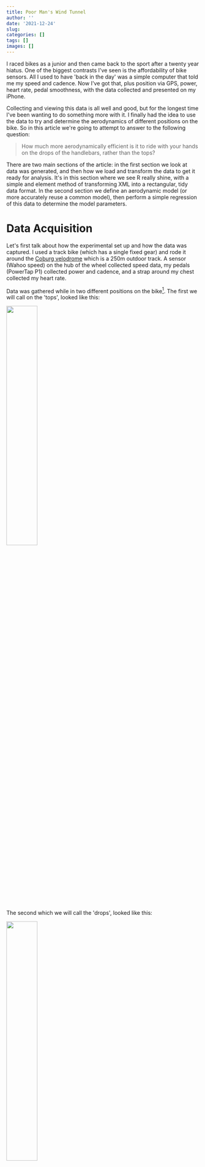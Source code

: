 ```yaml
---
title: Poor Man's Wind Tunnel
author: ''
date: '2021-12-24'
slug: 
categories: []
tags: []
images: []
---
```




I raced bikes as a junior and then came back to the sport after a twenty year hiatus. One of the biggest contrasts I've seen is the affordability of bike sensors. All I used to have 'back in the day' was a simple computer that told me my speed and cadence. Now I've got that, plus position via GPS, power, heart rate, pedal smoothness, with the data collected and presented on  my iPhone.

Collecting and viewing this data is all well and good, but for the longest time I've been wanting to do something more with it. I finally had the idea to use the data to try and determine the aerodynamics of different positions on the bike. So in this article we're going to attempt to answer to the following question:

> How much more aerodynamically efficient is it to ride with your hands on the drops of the handlebars, rather than the tops?

There are two main sections of the article: in the first section we look at data was generated, and then how we load and transform the data to get it ready for analysis. It's in this section where we see R really shine, with a simple and element method of transforming XML into a rectangular, tidy data format. In the second section we define an aerodynamic model (or more accurately reuse a common model), then perform a simple regression of this data to determine the model parameters. 

# Data Acquisition

Let's first talk about how the experimental set up and how the data was captured. I used a track bike (which has a single fixed gear) and rode it around the [Coburg velodrome](https://www.google.com/maps/@-37.7297305,144.9553304,147m/data=!3m1!1e3) which is a 250m outdoor track. A sensor (Wahoo speed) on the hub of the wheel collected speed data, my pedals (PowerTap P1) collected power and cadence, and a strap around my chest collected my heart rate.

Data was gathered while in two different positions on the bike[^1]. The first we will call on the 'tops', looked like this:
[^1]: Images courtesy of [bikegremlin.com](http://bikegremlin.com)

<img src="tops.jpg" style="width:40%;height:40%;" style="display: block; margin: auto;" />

The second which we will call the 'drops', looked like this:

<img src="drops.jpg" style="width:40%;height:40%;" style="display: block; margin: auto;" />

For each position the pace was slowly increasing from 10km/h to to 50km/h, in 8-10km/h increments. For each increment level, the pace was held as close as possible to constant for two laps, increasing to three laps for higher speeds in order to get enough samples.

There are two main external elements which affect our data generation process: wind, and the fact that the Coburg velodrome is not completely flat. However because we are moving around and oval, some noise will be added but none of the data should be biased. This noise will simply increase our uncertainty about our model's parameters.

# Transforming the Data

The data is downloaded in TCX (Training Center XML) format. While good for us that it's in a standard structured format, it's not quite in the rectangular tidy data structure that we need for our analysis. Our first step is to extract and transform it into this format. The XML is structured as a single *activity* with one or more *laps*. Each *lap* has *trackpoints* which contain a timestamp and the other data (speed, power, heartrate, etc) that's been ollected. A trackpoint is taken every one second.

The full file is available [here](cycle_data.tcx), but here's an example of the XML from the root to the a trackpoint. Only one lap and one trackpoint is shown.

```xml
<TrainingCenterDatabase>
    <Activities>
        <Activity>
            <Lap>
                <Track>
                    <Trackpoint>
                        <Time>2022-01-16T00:00:41Z</Time>
                        <DistanceMeters>1.48</DistanceMeters>
                        <HeartRateBpm>
                            <Value>105</Value>
                        </HearthRateBpm>
                        <Cadence>32</Cadence>
                        <Extensions>
                            <TPX>
                                <Speed>3.19</Speed>
                                <Watts>56</Watts>
                            </TPX>
                        </Extensions>
                    </Trackpoint>
                    <!-- Multiple trackpoints (1 second per sample) --> 
                </Track>
            </Lap>
            <!-- Multiple laps (generated manually) -->
        </Activity>
    </Activities>
</TrainingCenterDatabase>
```

In what I think is a great example of the elegance and power of R, the following code takes our TCX file and uses XPath to extract out the fields we need, turning it into a tidy data frame.


```r
cycle_data <-
    read_xml('cycle_data.tcx') %>%
    xml_ns_strip() %>%
    xml_find_all('.//Trackpoint[Extensions]') %>%
    {
        tibble(
            time = xml_find_first(., './Time') %>% xml_text() %>% ymd_hms(),
            speed = xml_find_first(., './Extensions/TPX/Speed') %>% xml_double(),
            power = xml_find_first(., './Extensions/TPX/Watts') %>% xml_integer(),
            bpm = xml_find_first(., './HeartRateBpm/Value') %>% xml_integer(),
            cadence = xml_find_first(., './Cadence') %>% xml_integer(),
            lap = xml_find_num(
                .,
                'count(./parent::Track/parent::Lap/preceding-sibling::Lap)'
            ),
        )
    }

print(cycle_data)
```

```
# A tibble: 1,985 × 6
   time                speed power   bpm cadence   lap
   <dttm>              <dbl> <int> <int>   <int> <dbl>
 1 2022-01-16 00:00:42  3.19    56   105      32     0
 2 2022-01-16 00:00:43  3.28   100   104      34     0
 3 2022-01-16 00:00:44  3.5     75   104      36     0
 4 2022-01-16 00:00:45  3.58    84   105      38     0
 5 2022-01-16 00:00:46  3.78    79   106      40     0
 6 2022-01-16 00:00:47  4.08    83   107      43     0
 7 2022-01-16 00:00:48  4.39   172   108      46     0
 8 2022-01-16 00:00:49  4.58   197   109      47     0
 9 2022-01-16 00:00:50  4.78   213   111      49     0
10 2022-01-16 00:00:51  5      288   113      51     0
# … with 1,975 more rows
```

I think it's worth going through each line:

1. The TCX file is read in as as an *xml_document*
1. The TCX is namespaced, but as we're only working with this file we strip the namespace to make our XPath shorter.
1. Using the `.//Trackpoint[Extensions]` XPath We find all trackpoint nodes that have a child extensions node. We can't just find all of the trackpoints as there seems to be a quirk where the first trackpoint has a timestamp but no other data.
1. We then construct a data frame (a tibble) by finding and extracting the text from our data nodes (speed, power, etc) from each of the trackpoints. The pipe to tibble is enclosed in braces to stop the left-hand side from automatically being placed as the first argument. 
1. To determine which lap the trackpoint is part of we find it's grandparent lap node, and then count how many preceding lap siblings it has. So the first lap has 0 preceding siblings, the second lap has 1, etc.

And that's it! with less than 20 lines of code we've been able to transform our XML into a tidy, rectangular data format ready for visualisation and analysis. Speaking of visualisation, let's take a look at a few different aspects of the data to get a general feel for it. First off is the power output over time with each lap coloured separately. Laps one and three contain the data that we will be using in our model.

<img src="{{< blogdown/postref >}}index_files/figure-html/unnamed-chunk-5-1.png" width="672" />

As the the data was generated on a track bike which has only a single gear, the speed and cadence should have a near perfect linear relationship.

<img src="{{< blogdown/postref >}}index_files/figure-html/unnamed-chunk-6-1.png" width="672" />

We see the linear relationship but note that there is a distribution of speeds across each cadence value. This is likely due to the difference in precision between the cadence and the speed, as cadence is measured as a integer whereas speed is a double with a single decimal point.

Finally, let's take  look at the data we'll be modelling and its relationship. We extract out the second and fourth laps from the data, then create a new *position* factor variable with appropriately named levels. We're also going to remove data where we were accelerating - i.e. the rate of change of the power between trackpoint samples was between -20 and 20 watts. I had to accelerate to move to different speed increments, but our model only relates to points of (relatively) constant speed and so these aren't valid for our model.



```r
cycle_data_cleaned <-
    cycle_data %>% 
    filter(
        lap %in% c(1,3),
        between(speed - lag(speed), -.05, .05)
    ) %>%
    mutate(position = fct_recode(as_factor(lap), "Tops" = "1", "Drops" = "3"))
```

I should note that removing data to fit a model is not generally something that should be done. The difference here is that I was in control of the the data generation (not just data acquisition) process, and I have justified the rationale for the removal of the data. 

We can now view the power output versus the speed of this cleaned data.

<img src="{{< blogdown/postref >}}index_files/figure-html/unnamed-chunk-8-1.png" width="672" />

We see some sort of exponential relationship between speed and power (we'll discuss that in the next section). We can also see the "blobs" of data where I have tried to keep a constant speed, and how keeping that constant speed become more difficult as I went faster. What is not instantly visible is the difference in power output versus speed for each of the different hand positions.

# Defining and Building a Model

Before we build our model in R we first have to define what the model is going to be. We'll be using the going to be using the class drag equation:
y
$$ F_D = \frac{1}{2}\rho C_D A v^2$$
This says that the force of drag through a fluid is proportional to half of the density of the fluid (\\(\rho\\)) times the drag coefficient of my bike/body (\\(C_D\\)) time  is front on cross-sectional area (\\(A\\)) times the square of my is my velocity (\\(v\\)). I'm going to bundle up all coefficients into a single coefficient \\(\beta\\).

$$ \text{Let } \beta = \frac{1}{2} \rho C_D A $$
$$ F_D = \beta v^2 $$
We've got force on our left-hand side, but we need power. Energy is force times distance, and power is energy over time, so we have:

$$ F_D \frac{x}{t} = \beta v^2 \frac{x}{t}$$ 
$$P_D = \beta v^2 \frac{x}{t} $$

As distance over time is simply velocity, we are left with:

$$ P_D = \beta v^3 $$ 
Is this a perfect model? Not at all, but for our purposes it should be reasonable. Don't make me tap the "all models are wrong..." sign!

The model will give us an estimate (with some uncertainty) \\(\beta_{tops}\\) value when I was on the tops of the handlebars, and a \\(\beta_{drops}\\) value when I was in the drops.

We have some prior information that we can be included in the model: it takes zero watts to go zero metres per second. This implies that our model should go through the origin \\((0,0)\\) and we should not include an intercept. I believe that given our strong knowledge of the process that generated the data, removing the intercept is valid.


```r
cycle_data_mdl <-
    cycle_data_cleaned %>% 
    lm(power ~ 0 + position:I(speed^3), data = .) 

tidy(cycle_data_mdl, conf.int = TRUE, conf.level = .80)
```

```
## # A tibble: 2 × 7
##   term                 estimate std.error statistic   p.value conf.low conf.high
##   <chr>                   <dbl>     <dbl>     <dbl>     <dbl>    <dbl>     <dbl>
## 1 positionTops:I(spee…    0.258   0.00355      72.5 5.43e-274    0.253     0.262
## 2 positionDrops:I(spe…    0.228   0.00300      76.0 8.15e-284    0.224     0.232
```


The model has determined that \\(\beta_{tops}\\) is 0.2576768 and \\(\beta_{drops}\\) is 0.2277073. An 80% confidence interval is what I would consider tight around the coefficients. Viewing the results of the modelling on top of our data makes it easier to see what's going on.

<img src="{{< blogdown/postref >}}index_files/figure-html/unnamed-chunk-11-1.png" width="672" />

What's the model telling us? It has determined that moving from on the tops of the handlebars to on the drops gives an 11.630649% decrease in power required for a specific velocity. Here's the power difference looks like at 20, 40 and 60 kmph: 


| Speed|    Tops|   Drops| Power Difference|
|-----:|-------:|-------:|----------------:|
|    20|   44.18|   39.04|             5.14|
|    40|  353.47|  312.36|            41.11|
|    60| 1192.95| 1054.20|           138.75|
# Model Diagnostics

For the sake of article we've shown the results of the model straightaway, but we do need to look at least some diagnostics to ensure that the model is reaosnable, and that our assumptions haven't been violated. The first plot to look at is a fitted vs standardised residuals plot. We're looking for an even, constant (homoskedastic) along the zero residual for all of the fitted values. I've fitted a linear regression to this as well to highlight any trend.
<img src="{{< blogdown/postref >}}index_files/figure-html/unnamed-chunk-13-1.png" width="672" />

Interpreting this kind of plot is always going to subjective. What we can see is an increase of 

<img src="{{< blogdown/postref >}}index_files/figure-html/unnamed-chunk-14-1.png" width="672" />


# Summary



